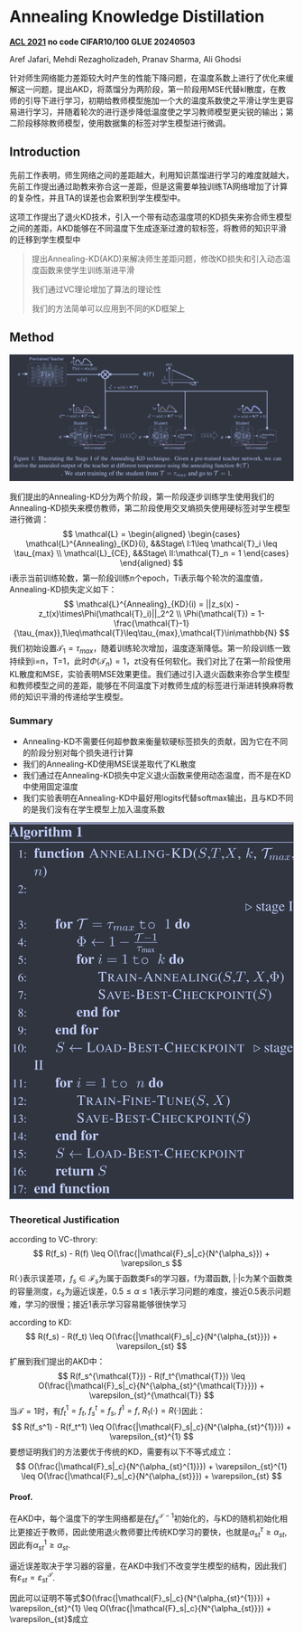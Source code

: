 # Annealing Knowledge Distillation

**[ACL 2021](https://aclanthology.org/2021.eacl-main.212/)	no code	CIFAR10/100  GLUE	20240503**

Aref Jafari, Mehdi Rezagholizadeh, Pranav Sharma, Ali Ghodsi

针对师生网络能力差距较大时产生的性能下降问题，在温度系数上进行了优化来缓解这一问题，提出AKD，将蒸馏分为两阶段，第一阶段用MSE代替kl散度，在教师的引导下进行学习，初期给教师模型施加一个大的温度系数使之平滑让学生更容易进行学习，并随着轮次的进行逐步降低温度使之学习教师模型更尖锐的输出；第二阶段移除教师模型，使用数据集的标签对学生模型进行微调。

## Introduction

先前工作表明，师生网络之间的差距越大，利用知识蒸馏进行学习的难度就越大，先前工作提出通过助教来弥合这一差距，但是这需要单独训练TA网络增加了计算的复杂性，并且TA的误差也会累积到学生模型中。

这项工作提出了退火KD技术，引入一个带有动态温度项的KD损失来弥合师生模型之间的差距，AKD能够在不同温度下生成逐渐过渡的软标签，将教师的知识平滑的迁移到学生模型中

> 提出Annealing-KD(AKD)来解决师生差距问题，修改KD损失和引入动态温度函数来使学生训练渐进平滑
>
> 我们通过VC理论增加了算法的理论性
>
> 我们的方法简单可以应用到不同的KD框架上

## Method

![image-20240429115119965](imgs/image-20240429115119965.png)

我们提出的Annealing-KD分为两个阶段，第一阶段逐步训练学生使用我们的Annealing-KD损失来模仿教师，第二阶段使用交叉熵损失使用硬标签对学生模型进行微调：
$$
\mathcal{L} = \begin{aligned}
\begin{cases}
\mathcal{L}^{Annealing}_{KD}(i), &&Stage\ I:1\leq \mathcal{T}_i \leq \tau_{max} \\
\mathcal{L}_{CE}, &&Stage\ II:\mathcal{T}_n = 1
\end{cases}
\end{aligned}
$$
i表示当前训练轮数，第一阶段训练n个epoch，Ti表示每个轮次的温度值，Annealing-KD损失定义如下：
$$
\mathcal{L}^{Annealing}_{KD}(i) = ||z_s(x) -z_t(x)\times\Phi(\mathcal{T}_i)||_2^2 \\
\Phi(\mathcal{T}) = 1-\frac{\mathcal{T}-1}{\tau_{max}},1\leq\mathcal{T}\leq\tau_{max},\mathcal{T}\in\mathbb{N}
$$
我们初始设置$\mathcal{T}_1 = \tau_{max}$，随着训练轮次增加，温度逐渐降低。第一阶段训练一致持续到i=n，T=1，此时$\Phi(\mathcal{T}_n)=1$，zt没有任何软化。我们对比了在第一阶段使用KL散度和MSE，实验表明MSE效果更佳。我们通过引入退火函数来弥合学生模型和教师模型之间的差距，能够在不同温度下对教师生成的标签进行渐进转换麻将教师的知识平滑的传递给学生模型。

### Summary

- Annealing-KD不需要任何超参数来衡量软硬标签损失的贡献，因为它在不同的阶段分别对每个损失进行计算
- 我们的Annealing-KD使用MSE误差取代了KL散度
- 我们通过在Annealing-KD损失中定义退火函数来使用动态温度，而不是在KD中使用固定温度
- 我们实验表明在Annealing-KD中最好用logits代替softmax输出，且与KD不同的是我们没有在学生模型上加入温度系数

![image-20240429103936534](imgs/image-20240429103936534.png)

### Theoretical Justification

according to VC-throry:
$$
R(f_s) - R(f) \leq O(\frac{|\mathcal{F}_s|_c}{N^{\alpha_s}}) + \varepsilon_s
$$
R(·)表示误差项，$f_s\in\mathcal{F}_s$为属于函数类Fs的学习器，f为潜函数, |·|c为某个函数类的容量测度，$\varepsilon_s$为逼近误差，$0.5\leq\alpha \leq1$表示学习问题的难度，接近0.5表示问题难，学习的很慢；接近1表示学习容易能够很快学习

according to KD:
$$
R(f_s) - R(f_t) \leq O(\frac{|\mathcal{F}_s|_c}{N^{\alpha_{st}}}) + \varepsilon_{st}
$$
扩展到我们提出的AKD中：
$$
R(f_s^{\mathcal{T}}) - R(f_t^{\mathcal{T}}) \leq O(\frac{|\mathcal{F}_s|_c}{N^{\alpha_{st}^{\mathcal{T}}}}) + \varepsilon_{st}^{\mathcal{T}}
$$
当${\mathcal{T}}=1$时，有$f_t^1 = f_t,\ f_s^t=f_s,\ f^1=f,\ R_1(·)=R(·)$因此：
$$
R(f_s^1) - R(f_t^1) \leq O(\frac{|\mathcal{F}_s|_c}{N^{\alpha_{st}^{1}}}) + \varepsilon_{st}^{1}
$$
要想证明我们的方法要优于传统的KD，需要有以下不等式成立：
$$
O(\frac{|\mathcal{F}_s|_c}{N^{\alpha_{st}^{1}}}) + \varepsilon_{st}^{1} \leq O(\frac{|\mathcal{F}_s|_c}{N^{\alpha_{st}}}) + \varepsilon_{st}
$$

#### Proof.

在AKD中，每个温度下的学生网络都是在$f_s^{\mathcal{T}-1}$初始化的，与KD的随机初始化相比更接近于教师，因此使用退火教师要比传统KD学习的要快，也就是$\alpha_{st}^\tau \geq \alpha_{st}$, 因此有$\alpha_{st}^1 \geq \alpha_{st}$.

逼近误差取决于学习器的容量，在AKD中我们不改变学生模型的结构，因此我们有$\varepsilon_{st} = \varepsilon_{st}^\mathcal{T}$.

因此可以证明不等式$O(\frac{|\mathcal{F}_s|_c}{N^{\alpha_{st}^{1}}}) + \varepsilon_{st}^{1} \leq O(\frac{|\mathcal{F}_s|_c}{N^{\alpha_{st}}}) + \varepsilon_{st}$成立
